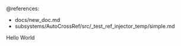 @references:
  - docs/new_doc.md
  - subsystems/AutoCrossRef/src/_test_ref_injector_temp/simple.md

Hello World